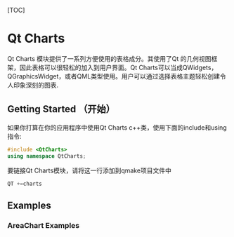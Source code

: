 [TOC]
#  Qt Charts

Qt Charts 模块提供了一系列方便使用的表格成分。其使用了Qt 的几何视图框架，因此表格可以很轻松的加入到用户界面。Qt Charts可以当成QWidgets，QGraphicsWidget，或者QML类型使用。用户可以通过选择表格主题轻松创建令人印象深刻的图表.

## Getting Started （开始）

如果你打算在你的应用程序中使用Qt Charts c++类，使用下面的include和using指令:

```c++
#include <QtCharts>
using namespace QtCharts;
```

要链接Qt Charts模块，请将这一行添加到qmake项目文件中

```c++
QT +=charts
```

## Examples 

### AreaChart Examples

